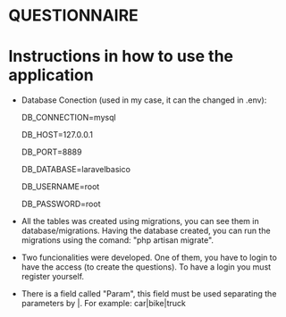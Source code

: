 # QUESTIONNAIRE

# Instructions in how to use the application

- Database Conection (used in my case, it can the changed in .env):
  
  DB_CONNECTION=mysql
  
  DB_HOST=127.0.0.1
  
  DB_PORT=8889
  
  DB_DATABASE=laravelbasico
  
  DB_USERNAME=root
  
  DB_PASSWORD=root
 
- All the tables was created using migrations, you can see them in database/migrations. Having the database created, you can run the migrations using the comand: "php artisan migrate".

- Two funcionalities were developed. One of them, you have to login to have the access (to create the questions). To have a login you must register yourself.

- There is a field called "Param", this field must be used separating the parameters by |. For example: car|bike|truck

